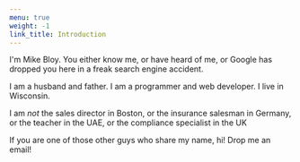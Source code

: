 ```yaml
---
menu: true
weight: -1
link_title: Introduction
---
```

I'm Mike Bloy. You either know me, or have heard of me, or Google has dropped
you here in a freak search engine accident.

I am a husband and father. I am a programmer and web developer. I live in
Wisconsin.

I am *not* the sales director in Boston, or the insurance salesman in
Germany, or the teacher in the UAE, or the compliance specialist in the UK

If you are one of those other guys who share my name, hi! Drop me an email!
